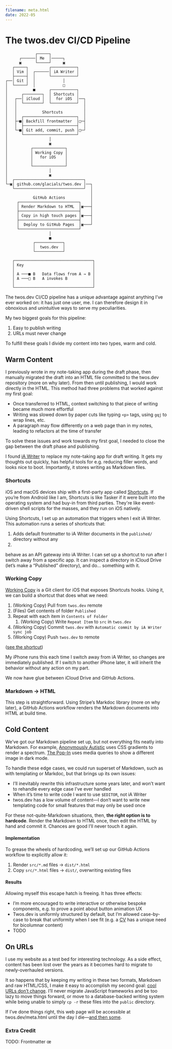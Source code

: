 ```yaml
---
filename: meta.html
date: 2022-05
---
```


# The twos.dev CI/CD Pipeline

```
             ┌─────┐
      ┌──────│ Me  │─────┐
      ▣      └─────┘     ▣
   ┌─────┐         ┌───────────┐
   │ Vim │  ┌──────│ iA Writer │
   ├─────┤  │      └───────────┘
┌──│ Git │  │            │
│  └─────┘  │            □
│           ■      ┌───────────┐
│      ┌────────┐  │ Shortcuts │
│   ┌──│ iCloud │  │  for iOS  │──┐
│   │  └────────┘  └───────────┘  │
│   │                             │
│   │           Shortcuts         │
│   │  ┌───────────────────────┐  │
│   ├─■│ Backfill frontmatter  │□─┤
│   │  ├───────────────────────┤  │
│   └─■│ Git add, commit, push │□─┘
│      └───────────────────────┘
│                  │
│                  ▣
│          ┌──────────────┐
│          │ Working Copy │
│          │   for iOS    │
│          │              │
│          └──────────────┘
│                  │
│                  ▣
│  ┌──────────────────────────────┐
└─▣│ github.com/glacials/twos.dev │──┐
   └──────────────────────────────┘  │
                                     │
            GitHub Actions           │
     ┌──────────────────────────┐    │
     │ Render Markdown to HTML  │▣───┤
     ├──────────────────────────┤    │
     │ Copy in high touch pages │▣───┤
     ├──────────────────────────┤    │
     │  Deploy to GitHub Pages  │▣───┘
     └──────────────────────────┘
                   │
                   ■
            ┌────────────┐
            │  twos.dev  │
            └────────────┘

   ┌──────────────────────────────────┐
   │ Key                              │
   │                                  │
   │ A ───■ B   Data flows from A → B │
   │ A ───□ B   A invokes B           │
   │                                  │
   └──────────────────────────────────┘
```

The twos.dev CI/CD pipeline has a unique advantage against anything I’ve ever worked on: it has just one user, me. I can therefore design it in obnoxious and unintuitive ways to serve my peculiarities.

My two biggest goals for this pipeline:

1. Easy to publish writing
2. URLs must never change

To fulfill these goals I divide my content into two types, warm and cold.

## Warm Content

I previously wrote in my note-taking app during the draft phase, then manually migrated the draft into an HTML file committed to the twos.dev repository (more on why later). From then until publishing, I would work directly in the HTML. This method had three problems that worked against my first goal:

- Once transferred to HTML, context switching to that piece of writing became much more effortful
- Writing was slowed down by paper cuts like typing `<p>` tags, using `gqj` to wrap lines, etc.
- A paragraph may flow differently on a web page than in my notes, leading to refactors at the time of transfer

To solve these issues and work towards my first goal, I needed to close the gap between the draft phase and publishing.

I found [iA Writer](https://ia.net/writer) to replace my note-taking app for draft writing. It gets my thoughts out quickly, has helpful tools for e.g. reducing filler words, and looks nice to boot. Importantly, it stores writing as Markdown files.

### Shortcuts

iOS and macOS devices ship with a first-party app called [Shortcuts](https://apps.apple.com/us/app/shortcuts/id1462947752). If you’re from Android like I am, Shortcuts is like Tasker if it were built into the operating system and had buy-in from third parties. They're like event-driven shell scripts for the masses, and they run on iOS natively.

Using Shortcuts, I set up an automation that triggers when I exit iA Writer. This automation runs a series of shortcuts that:

1. Adds default frontmatter to iA Writer documents in the `published/` directory without any
2.

behave as an API gateway into iA Writer. I can set up a shortcut to run after I switch away from a specific app. It can inspect a directory in iCloud Drive (let’s make a “Published” directory), and do… something with it.

### Working Copy

[Working Copy](https://apps.apple.com/us/app/working-copy-git-client/id896694807) is a Git client for iOS that exposes Shortcuts hooks. Using it, we can build a shortcut that does what we need:

1. (Working Copy) Pull from `twos.dev` remote
2. (Files) Get contents of folder `Published`
3. Repeat with each item in `Contents of Folder`
   1. (Working Copy) Write `Repeat Item` to `src` in `twos.dev`
4. (Working Copy) Commit `twos.dev` with `Automatic commit by iA Writer sync job`
5. (Working Copy) Push `twos.dev` to remote

([see the shortcut](https://www.icloud.com/shortcuts/6580819cd24041a1b7e093cf6cbe5888))

My iPhone runs this each time I switch away from iA Writer, so changes are immediately published. If I switch to another iPhone later, it will inherit the behavior without any action on my part.

We now have glue between iCloud Drive and GitHub Actions.

### Markdown → HTML

This step is straightforward. Using Stripe’s Markdoc library (more on why later), a GitHub Actions workflow renders the Markdown documents into HTML at build time.

## Cold Content

We’ve got our Markdown pipeline set up, but not everything fits neatly into Markdown. For example, [Anonymously Autistic](autism.html) uses CSS gradients to render a spectrum. [The Pop-In](thepopin.html) uses media queries to show a different image in dark mode.

To handle these edge cases, we could run superset of Markdown, such as with templating or Markdoc, but that brings up its own issues:

- I’ll inevitably rewrite this infrastructure some years later, and won’t want to rehandle every edge case I’ve ever handled
- When it’s time to write code I want to use `$EDITOR`, not iA Writer
- twos.dev has a low volume of content—I don’t want to write new templating code for small features that may only be used once

For these not-quite-Markdown situations, then, **the right option is to hardcode**. Render the Markdown to HTML once, then edit the HTML by hand and commit it. Chances are good I’ll never touch it again.

#### Implementation

To grease the wheels of hardcoding, we’ll set up our GitHub Actions workflow to explicitly allow it:

1. Render `src/*.md` files → `dist/*.html`
2. Copy `src/*.html` files → `dist/`, overwriting existing files

#### Results

Allowing myself this escape hatch is freeing. It has three effects:

- I’m more encouraged to write interactive or otherwise bespoke components, e.g. to prove a point about button animation UX
- Twos.dev is uniformly structured by default, but I’m allowed case-by-case to break that uniformity when I see fit (e.g. a [CV](cv.html) has a unique need for bicolumnar content)
- TODO

## On URLs

I use my website as a test bed for interesting technology. As a side effect, content has been lost over the years as it becomes hard to migrate to newly-overhauled versions.

It so happens that by keeping my writing in these two formats, Markdown and raw HTML/CSS, I make it easy to accomplish my second goal: [cool URLs don’t change](https://www.w3.org/Provider/Style/URI). I’ll never migrate JavaScript frameworks and be too lazy to move things forward, or move to a database-backed writing system while being unable to simply `cp -r` these files into the `public` directory.

If I’ve done things right, this web page will be accessible at twos.dev/meta.html until the day I die—[and then some](death.html).

### Extra Credit

TODO: Frontmatter œ
